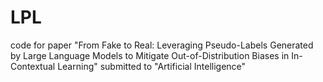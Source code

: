 # LPL
code for paper "From Fake to Real: Leveraging Pseudo-Labels Generated by Large Language Models to Mitigate Out-of-Distribution Biases in In-Contextual Learning" submitted to "Artificial Intelligence"
